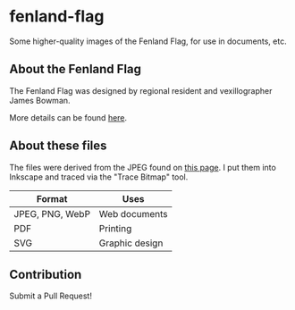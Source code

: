 # fenland-flag

Some higher-quality images of the Fenland Flag, for use in documents, etc.

## About the Fenland Flag

The Fenland Flag was designed by regional resident and vexillographer James Bowman.

More details can be found
[here](https://britishcountyflags.com/2016/11/21/fenland/).

## About these files

The files were derived from the JPEG found on
[this page](https://britishcountyflags.com/2016/11/21/fenland/). I put them into
Inkscape and traced via the "Trace Bitmap" tool.

| Format          | Uses           |
| --------------- | -------------- |
| JPEG, PNG, WebP | Web documents  |
| PDF             | Printing       |
| SVG             | Graphic design |

## Contribution

Submit a Pull Request!
